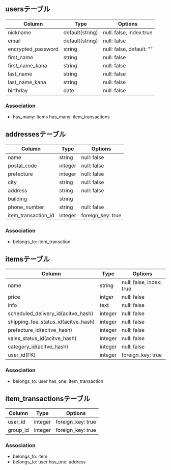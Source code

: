 ## usersテーブル
|Column|Type|Options|
|------|----|-------|
|nickname|default(string)|null: false, index:true|
|email|default(string)|null: false|
|encrypted_password|string|null: false, default: ""|
|first_name|string|null: false|
|first_name_kana|string|null: false|
|last_name|string|null: false|
|last_name_kana|string|null: false|
|birthday|date|null: false|

### Association
- has_many: items
  has_many: item_transactions


## addressesテーブル
|Column|Type|Options|
|------|----|-------|
|name|string|null: false|
|postal_code|integer|null: false|
|prefecture|integer|null: false|
|city|string|null: false|
|address|string|null: false|
|building|string|
|phone_number|string|null: false|
|item_transaction_id|integer|foreign_key: true|

### Association
- belongs_to: item_transction


## itemsテーブル
|Column|Type|Options|
|------|----|-------|
|name|string|null: false, index: true|
|price|intger|null: false|
|info|text|null: false|
|scheduled_delivery_id(acitve_hash)|integer|null: false|
|shipping_fee_status_id(acitve_hash)|integer|null: false|
|prefecture_id(acitve_hash)|integer|null: false|
|sales_status_id(acitve_hash)|integer|null: false|
|category_id(acitve_hash)|integer|null: false|
|user_id(FK)|integer|foreign_key: true|

### Association
- belongs_to: user
  has_one: item_transaction


## item_transactionsテーブル
|Column|Type|Options|
|------|----|-------|
|user_id|integer|foreign_key: true|
|group_id|integer|foreign_key: true|

### Association
- belongs_to: item
- belongs_to: user
  has_one: address

